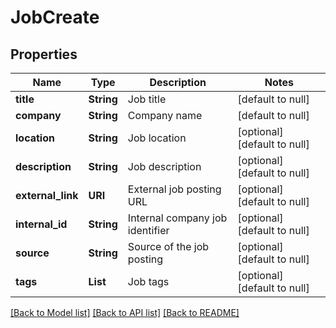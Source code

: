 # JobCreate
## Properties

| Name | Type | Description | Notes |
|------------ | ------------- | ------------- | -------------|
| **title** | **String** | Job title | [default to null] |
| **company** | **String** | Company name | [default to null] |
| **location** | **String** | Job location | [optional] [default to null] |
| **description** | **String** | Job description | [optional] [default to null] |
| **external\_link** | **URI** | External job posting URL | [optional] [default to null] |
| **internal\_id** | **String** | Internal company job identifier | [optional] [default to null] |
| **source** | **String** | Source of the job posting | [optional] [default to null] |
| **tags** | **List** | Job tags | [optional] [default to null] |

[[Back to Model list]](../README.md#documentation-for-models) [[Back to API list]](../README.md#documentation-for-api-endpoints) [[Back to README]](../README.md)

